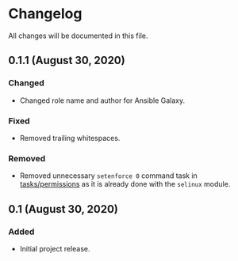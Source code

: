 # Changelog

All changes will be documented in this file.

## 0.1.1 (August 30, 2020)

### Changed

- Changed role name and author for Ansible Galaxy.

### Fixed

- Removed trailing whitespaces.

### Removed

- Removed unnecessary `setenforce 0` command task in [tasks/permissions](https://gitlab.com/plcnk-public/ansible/centreon/-/blob/master/tasks/permissions.yml) as it is already done with the `selinux` module.

## 0.1 (August 30, 2020)

### Added

- Initial project release.
